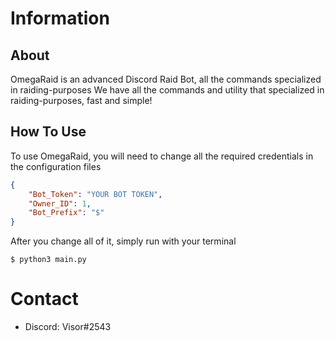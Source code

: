 # Information
## About
OmegaRaid is an advanced Discord Raid Bot, all the commands specialized in raiding-purposes
We have all the commands and utility that specialized in raiding-purposes, fast and simple!
## How To Use
To use OmegaRaid, you will need to change all the required credentials in the configuration files
```json
{
    "Bot_Token": "YOUR BOT TOKEN",
    "Owner_ID": 1,
    "Bot_Prefix": "$"
}
```
After you change all of it, simply run with your terminal
```
$ python3 main.py
```
# Contact
- Discord: Visor#2543
